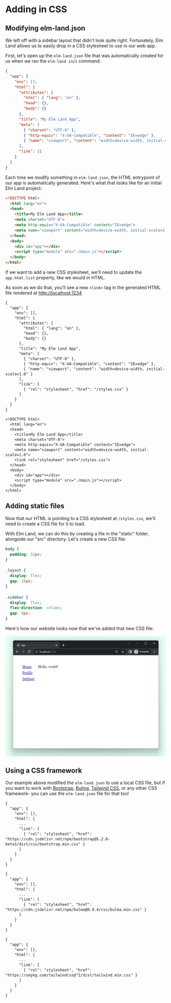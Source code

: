 # Adding in CSS

## Modifying elm-land.json

We left off with a sidebar layout that didn't look quite right. Fortunately, Elm Land allows us to easily drop in a CSS stylesheet to use in our web app.

First, let's open up the `elm-land.json` file that was automatically created for us when we ran the `elm-land init` command:

<code-group>
<code-block title="elm-land.json">

```json
{
  "app": {
    "env": [],
    "html": {
      "attributes": {
        "html": { "lang": "en" },
        "head": {},
        "body": {}
      },
      "title": "My Elm Land App",
      "meta": [
        { "charset": "UTF-8" },
        { "http-equiv": "X-UA-Compatible", "content": "IE=edge" },
        { "name": "viewport", "content": "width=device-width, initial-scale=1.0" }
      ],
      "link": []
    }
  }
}
```

</code-block>
</code-group>

Each time we modify something in `elm-land.json`, the HTML entrypoint of our app is automatically generated. Here's what that looks like for an initial Elm Land project:

<code-group>
<code-block title="Generated HTML">

```html
<!DOCTYPE html>
  <html lang="en">
  <head>
    <title>My Elm Land App</title>
    <meta charset="UTF-8">
    <meta http-equiv="X-UA-Compatible" content="IE=edge">
    <meta name="viewport" content="width=device-width, initial-scale=1.0">
  </head>
  <body>
    <div id="app"></div>
    <script type="module" src="./main.js"></script>
  </body>
</html>
```

</code-block>
</code-group>

If we want to add a new CSS stylesheet, we'll need to update the `app.html.list` property, like we would in HTML.

As soon as we do that, you'll see a new `<link>` tag in the generated HTML file rendered at [http://localhost:1234]()

<code-group>
<code-block title="elm-land.json">

```json{16-18}
{
  "app": {
    "env": [],
    "html": {
      "attributes": {
        "html": { "lang": "en" },
        "head": {},
        "body": {}
      },
      "title": "My Elm Land App",
      "meta": [
        { "charset": "UTF-8" },
        { "http-equiv": "X-UA-Compatible", "content": "IE=edge" },
        { "name": "viewport", "content": "width=device-width, initial-scale=1.0" }
      ],
      "link": [
        { "rel": "stylesheet", "href": "/styles.css" }
      ]
    }
  }
}
```

</code-block>
</code-group>

<code-group>
<code-block title="Generated HTML">

```html{8}
<!DOCTYPE html>
  <html lang="en">
  <head>
    <title>My Elm Land App</title>
    <meta charset="UTF-8">
    <meta http-equiv="X-UA-Compatible" content="IE=edge">
    <meta name="viewport" content="width=device-width, initial-scale=1.0">
    <link rel="stylesheet" href="/styles.css">
  </head>
  <body>
    <div id="app"></div>
    <script type="module" src="./main.js"></script>
  </body>
</html>
```

</code-block>
</code-group>


## Adding static files

Now that our HTML is pointing to a CSS stylesheet at `/styles.css`, we'll need to create a CSS file for it to load.

With Elm Land, we can do this by creating a file in the "static" folder, alongside our "src" directory. Let's create a new CSS file:

<code-group>
<code-block title="./static/styles.css">

```css
body {
  padding: 32px;
}

.layout {
  display: flex;
  gap: 16px;
}

.sidebar {
  display: flex;
  flex-direction: column;
  gap: 8px;
}
```

</code-block>
</code-group>


Here's how our website looks now that we've added that new CSS file:

![Sidebar is actually on the side of the page content](./css/layout-after-css.jpg)

## Using a CSS framework

Our example above modified the `elm-land.json` to use a local CSS file, but if you want to work with [Bootstrap](https://getbootstrap.com/), [Bulma](https://bulma.io/), [Tailwind CSS](https://tailwindcss.com/), or any other CSS framework- you can use the `elm-land.json` file for that too!


<code-group>
<code-block title="Bootstrap">

```json{6-8}
{
  "app": {
    "env": [],
    "html": {
      ...
      "link": [
        { "rel": "stylesheet", "href": "https://cdn.jsdelivr.net/npm/bootstrap@5.2.0-beta1/dist/css/bootstrap.min.css" }
      ]
    }
  }
}
```

</code-block>
<code-block title="Bulma">

```json{6-8}
{
  "app": {
    "env": [],
    "html": {
      ...
      "link": [
        { "rel": "stylesheet", "href": "https://cdn.jsdelivr.net/npm/bulma@0.9.4/css/bulma.min.css" }
      ]
    }
  }
}
```

</code-block>
<code-block title="Tailwind CSS">

```json{6-8}
{
  "app": {
    "env": [],
    "html": {
      ...
      "link": [
        { "rel": "stylesheet", "href": "https://unpkg.com/tailwindcss@^2/dist/tailwind.min.css" }
      ]
    }
  }
}
```

</code-block>
</code-group>

